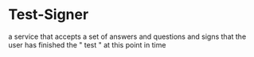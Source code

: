# Test-Signer
 a service that accepts a set of answers and questions and signs that the user has finished the " test " at this point in time
